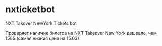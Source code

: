# nxticketbot
NXT Takover NewYork Tickets bot

Проверяет наличие билетов на NXT Takeover New York дешевле, чем 156$ (самая низкая цена на 15.03)
